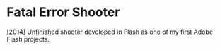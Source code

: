 # Fatal Error Shooter
[2014] Unfinished shooter developed in Flash as one of my first Adobe Flash projects.
